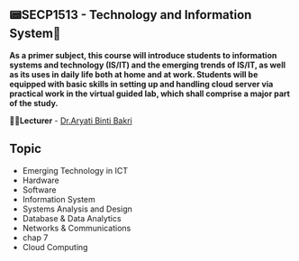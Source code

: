 <h2>📟SECP1513 - Technology and Information System💾</h2>

**As a primer subject, this course will introduce students to information systems and technology (IS/IT) and the emerging trends of IS/IT, as well as its uses in daily life both at home and at work. Students will be equipped with basic skills in setting up and handling cloud server via practical work in the virtual guided lab, which shall comprise a major part of the study.**

**👩‍🏫Lecturer** - [Dr.Aryati Binti Bakri](https://github.com/Yatib)


## Topic

- Emerging Technology in ICT
- Hardware
- Software
- Information System
- Systems Analysis and Design
- Database & Data Analytics
- Networks & Communications
- chap 7
- Cloud Computing

